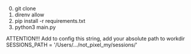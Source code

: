 0. git clone
1. direnv allow
2. pip install -r requirements.txt
3. python3 main.py

ATTENTION!!!
Add to config this string, add your absolute path to workdir
SESSIONS_PATH = '/Users/.../not_pixel_my/sessions/'